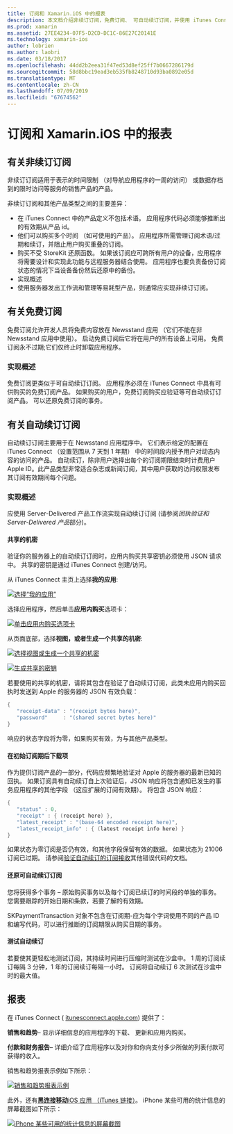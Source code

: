 ```yaml
---
title: 订阅和 Xamarin.iOS 中的报表
description: 本文档介绍非续订订阅，免费订阅、 可自动续订订阅，并使用 iTunes Connect 报告对这些项目。
ms.prod: xamarin
ms.assetid: 27EE4234-07F5-D2CD-DC1C-86E27C20141E
ms.technology: xamarin-ios
author: lobrien
ms.author: laobri
ms.date: 03/18/2017
ms.openlocfilehash: 44dd2b2eea31f47ed53d8ef25ff7b0667286179d
ms.sourcegitcommit: 58d8bbc19ead3eb535fb8248710d93ba0892e05d
ms.translationtype: MT
ms.contentlocale: zh-CN
ms.lasthandoff: 07/09/2019
ms.locfileid: "67674562"
---
```

# <a name="subscriptions-and-reporting-in-xamarinios"></a>订阅和 Xamarin.iOS 中的报表

## <a name="about-non-renewing-subscriptions"></a>有关非续订订阅

非续订订阅适用于表示的时间限制 （对导航应用程序的一周的访问） 或数据存档到的限时访问等服务的销售产品的产品。   
   
非续订订阅和其他产品类型之间的主要差异：

-  在 iTunes Connect 中的产品定义不包括术语。 应用程序代码必须能够推断出的有效期从产品 id。 
-  他们可以购买多个时间 （如可使用的产品）。 应用程序所需管理订阅术语/过期和续订，并阻止用户购买重叠的订阅。 
-  购买不受 StoreKit 还原函数。 如果该订阅应可跨所有用户的设备，应用程序将需要设计和实现此功能与远程服务器结合使用。 应用程序也要负责备份订阅状态的情况下当设备备份然后还原中的备份。 
-  实现概述
-  使用服务器发出工作流和管理等易耗型产品，则通常应实现非续订订阅。 


## <a name="about-free-subscriptions"></a>有关免费订阅

免费订阅允许开发人员将免费内容放在 Newsstand 应用 （它们不能在非 Newsstand 应用中使用）。 启动免费订阅后它将在用户的所有设备上可用。 免费订阅永不过期;它们仅终止时卸载应用程序。

### <a name="implementation-overview"></a>实现概述

免费订阅更类似于可自动续订订阅。 应用程序必须在 iTunes Connect 中具有可供购买的免费订阅产品。 如果购买的用户，免费订阅购买应验证等可自动续订订阅产品。 可以还原免费订阅的事务。


## <a name="about-auto-renewable-subscriptions"></a>有关自动续订订阅

自动续订订阅主要用于在 Newsstand 应用程序中。 它们表示给定的配置在 iTunes Connect （设置范围从 7 天到 1 年期） 中的时间段内授予用户对动态内容的访问的产品。 自动续订，除非用户选择出每个的订阅期限结束时计费用户 Apple ID。此产品类型非常适合杂志或新闻订阅，其中用户获取的访问权限发布其订阅有效期间每个问题。

### <a name="implementation-overview"></a>实现概述

应使用 Server-Delivered 产品工作流实现自动续订订阅 (请参阅*回执验证和 Server-Delivered 产品*部分)。

#### <a name="shared-secret"></a>共享的机密

验证你的服务器上的自动续订订阅时，应用内购买共享密钥必须使用 JSON 请求中。 共享的密钥是通过 iTunes Connect 创建/访问。

从 iTunes Connect 主页上选择**我的应用**:   
   
 [![](subscriptions-and-reporting-images/image2.png "选择“我的应用”")](subscriptions-and-reporting-images/image2.png#lightbox)  
 
选择应用程序，然后单击**应用内购买**选项卡：

[![](subscriptions-and-reporting-images/image6.png "单击应用内购买选项卡")](subscriptions-and-reporting-images/image6.png#lightbox)

从页面底部，选择**视图，或者生成一个共享的机密**:
   
 [![](subscriptions-and-reporting-images/image40.png "选择视图或生成一个共享的机密")](subscriptions-and-reporting-images/image40.png#lightbox)

 [![](subscriptions-and-reporting-images/image41.png "生成共享的密钥")](subscriptions-and-reporting-images/image41.png#lightbox)   
   
   
   
 若要使用的共享的机密，请将其包含在验证了自动续订订阅，此类未应用内购买回执时发送到 Apple 的服务器的 JSON 有效负载：

```csharp
{
   "receipt-data" : "(receipt bytes here)",
   "password"     : "(shared secret bytes here)"
}
```

响应的状态字段将为零，如果购买有效，为与其他产品类型。

#### <a name="downloading-items-after-the-initial-subscription-term"></a>在初始订阅期后下载项

作为提供订阅产品的一部分，代码应频繁地验证对 Apple 的服务器的最新已知的回执。 如果订阅具有自动续订自上次验证后，JSON 响应将包含通知已发生的事务应用程序的其他字段 （这应扩展的订阅有效期）。 将包含 JSON 响应：

```csharp
{
   "status" : 0,
   "receipt" : { (receipt here) },
   "latest_receipt" : "(base-64 encoded receipt here)",
   "latest_receipt_info" : { (latest receipt info here) }
}
```

如果状态为零订阅是否仍有效，和其他字段保留有效的数据。 如果状态为 21006 订阅已过期。 请参阅[验证自动续订的订阅接收](https://developer.apple.com/library/ios/releasenotes/General/ValidateAppStoreReceipt/Chapters/ValidateRemotely.html)其他错误代码的文档。

#### <a name="restoring-auto-renewable-subscriptions"></a>还原可自动续订订阅

您将获得多个事务 – 原始购买事务以及每个订阅已续订的时间段的单独的事务。 您需要跟踪的开始日期和条款，若要了解的有效期。   
   
   
   
 SKPaymentTransaction 对象不包含在订阅期-应为每个字词使用不同的产品 ID 和编写代码，可以进行推断的订阅期限从购买日期的事务。

#### <a name="testing-auto-renewal"></a>测试自动续订

若要使其更轻松地测试订阅，其持续时间进行压缩时测试在沙盒中。 1 周的订阅续订每隔 3 分钟，1 年的订阅续订每隔一小时。 订阅将自动续订 6 次测试在沙盒中时的最大值。

## <a name="reporting"></a>报表

在 iTunes Connect ( [itunesconnect.apple.com](http://itunesconnect.apple.com)) 提供了：   
   
 **销售和趋势**– 显示详细信息的应用程序的下载、 更新和应用内购买。   
   
 **付款和财务报告**– 详细介绍了应用程序以及对你和你向支付多少所做的列表付款可获得的收入。

销售和趋势报表示例如下所示：   

 [![](subscriptions-and-reporting-images/image42.png "销售和趋势报表示例")](subscriptions-and-reporting-images/image42.png#lightbox)   
   
 此外，还有[**黑连接移动**iOS 应用 （iTunes 链接）](http://itunes.apple.com/us/app/itunes-connect-mobile/id376771144?mt=8)。
iPhone 某些可用的统计信息的屏幕截图如下所示：   
   
 [![](subscriptions-and-reporting-images/image43.png "iPhone 某些可用的统计信息的屏幕截图")](subscriptions-and-reporting-images/image43.png#lightbox)
